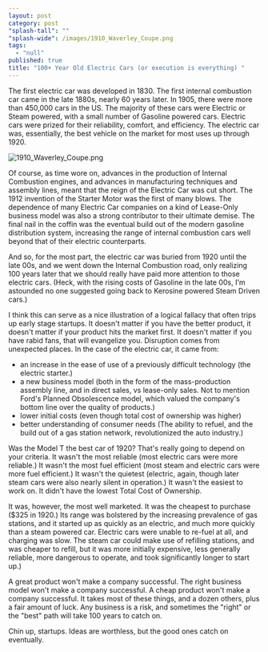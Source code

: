 ```yaml
---
layout: post
category: post
"splash-tall": ""
"splash-wide": /images/1910_Waverley_Coupe.png
tags: 
  - "null"
published: true
title: "100+ Year Old Electric Cars (or execution is everything) "
---
```



The first electric car was developed in 1830. The first internal combustion car came in the late 1880s, nearly 60 years later. In 1905, there were more than 450,000 cars in the US. The majority of these cars were Electric or Steam powered, with a small number of Gasoline powered cars. Electric cars were prized for their reliability, comfort, and efficiency. The electric car was, essentially, the best vehicle on the market for most uses up through 1920. 

![1910_Waverley_Coupe.png]({{site.baseurl}}/images/1910_Waverley_Coupe.png)

Of course, as time wore on, advances in the production of Internal Combustion engines, and advances in manufacturing techniques and assembly lines, meant that the reign of the Electric Car was cut short. The 1912 invention of the Starter Motor was the first of many blows. The dependence of many Electric Car companies on a kind of Lease-Only business model was also a strong contributor to their ultimate demise. The final nail in the coffin was the eventual build out of the modern gasoline distribution system, increasing the range of internal combustion cars well beyond that of their electric counterparts.  

And so, for the most part, the electric car was buried from 1920 until the late 00s, and we went down the Internal Combustion road, only realizing 100 years later that we should really have paid more attention to those electric cars. (Heck, with the rising costs of Gasoline in the late 00s, I'm astounded no one suggested going back to Kerosine powered Steam Driven cars.) 

I think this can serve as a nice illustration of a logical fallacy that often trips up early stage startups. It doesn't matter if you have the better product, it doesn't matter if your product hits the market first. It doesn't matter if you have rabid fans, that will evangelize you. Disruption comes from unexpected places. In the case of the electric car, it came from: 

- an increase in the ease of use of a previously difficult technology (the electric starter.) 
- a new business model (both in the form of the mass-production assembly line, and in direct sales, vs lease-only sales. Not to mention Ford's Planned Obsolescence model, which valued the company's bottom line over the quality of products.)  
- lower initial costs (even though total cost of ownership was higher) 
- better understanding of consumer needs (The ability to refuel, and the build out of a gas station network, revolutionized the auto industry.) 

Was the Model T the best car of 1920? That's really going to depend on your criteria. It wasn't the most reliable (most electric cars were more reliable.) It wasn't the most fuel efficient (most steam and electric cars were more fuel efficient.) It wasn't the quietest (electric, again, though later steam cars were also nearly silent in operation.) It wasn't the easiest to work on. It didn't have the lowest Total Cost of Ownership. 

It was, however, the most well marketed. It was the cheapest to purchase ($325 in 1920.) Its range was bolstered by the increasing prevalence of gas stations, and it started up as quickly as an electric, and much more quickly than a steam powered car. Electric cars were unable to re-fuel at all, and charging was slow. The steam car could make use of refilling stations, and was cheaper to refill, but it was more initially expensive, less generally reliable, more dangerous to operate, and took significantly longer to start up.) 

A great product won't make a company successful. The right business model won't make a company successful. A cheap product won't make a company successful. It takes most of these things, and a dozen others, plus a fair amount of luck. Any business is a risk, and sometimes the "right" or the "best" path will take 100 years to catch on. 

Chin up, startups. Ideas are worthless, but the good ones catch on eventually.
